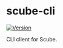 scube-cli
=========

[![Version      ][badge-version-img]][badge-version-uri]


  CLI client for Scube.



[badge-version-img]:  https://img.shields.io/gem/v/scube-cli.svg?style=flat-square
[badge-version-uri]:  https://rubygems.org/gems/scube-cli
